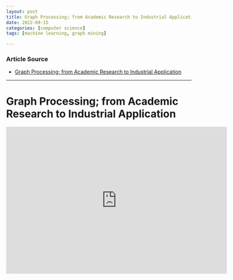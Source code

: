 ```yaml
---
layout: post
title: Graph Processing; from Academic Research to Industrial Application 
date: 2022-09-15
categories: [computer science]
tags: [machine learning, graph mining]

---
```


### Article Source

* [Graph Processing; from Academic Research to Industrial Application](https://www.youtube.com/watch?v=OI2THmffeGk)


---

# Graph Processing; from Academic Research to Industrial Application


<iframe width="600" height="400" src="https://www.youtube.com/embed/OI2THmffeGk" title="YouTube video player" frameborder="0" allow="accelerometer; autoplay; clipboard-write; encrypted-media; gyroscope; picture-in-picture" allowfullscreen></iframe>